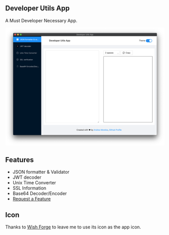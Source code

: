 ## Developer Utils App

A Must Developer Necessary App.

![Developer Utils App](./.erb/img/dev-utils-app.png)

## Features

- JSON formatter & Validator
- JWT decoder
- Unix Time Converter
- SSL Information
- Base64 Decoder/Encoder
- [Request a Feature](https://github.com/AndresMorelos/devapp/issues/new)

## Icon

Thanks to [Wish Forge](http://wishforge.games/) to leave me to use its icon as the app icon.
